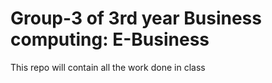 # Group-3 of 3rd year Business computing: E-Business
This repo will contain all the work done in class
